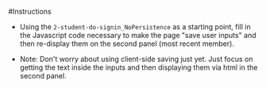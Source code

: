 #Instructions

  * Using the `2-student-do-signin_NoPersistence` as a starting point, fill in the Javascript code necessary to make the page "save user inputs" and then re-display them on the second panel (most recent member).

  * Note: Don't worry about using client-side saving just yet. Just focus on getting the text inside the inputs and then displaying them via html in the second panel.